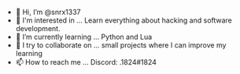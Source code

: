 - 👋 Hi, I’m @snrx1337
- 👀 I'm interested in ... Learn everything about hacking and software development.
- 🌱 I’m currently learning ... Python and Lua
- 💞️ I try to collaborate on ... small projects where I can improve my learning
- 📫 How to reach me ... Discord: .1824#1824

<!---
snrx1337/snrx1337 is a ✨ special ✨ repository because its `README.md` (this file) appears on your GitHub profile.
You can click the Preview link to take a look at your changes.
--->

